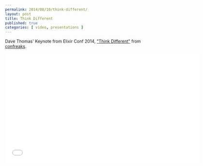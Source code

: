 ```yaml
---
permalink: 2014/08/10/think-different/
layout: post
title: Think Different
published: true
categories: [ video, presentations ]
---
```


Dave Thomas' Keynote from Elixir Conf 2014, ["Think Different"](http://www.confreaks.com/videos/4119-elixirconf2014-opening-keynote-think-different) 
from [confreaks](http://www.confreaks.com/).

<iframe width="640" height="360" src="//www.youtube.com/embed/5hDVftaPQwY?feature=player_embedded" frameborder="0" allowfullscreen></iframe>

